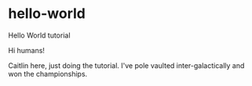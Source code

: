 # hello-world
Hello World tutorial

Hi humans!

Caitlin here, just doing the tutorial.
I've pole vaulted inter-galactically and won the championships.
